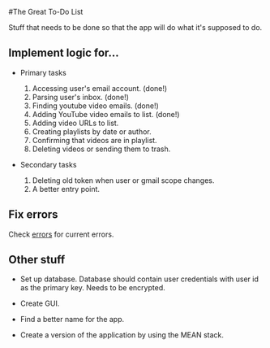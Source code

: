 #The Great To-Do List

Stuff that needs to be done so that the app will do what it's supposed to do.

## Implement logic for...

+ Primary tasks
    1. Accessing user's email account. (done!)
    2. Parsing user's inbox. (done!)
    3. Finding youtube video emails. (done!)
    4. Adding YouTube video emails to list. (done!)
    5.	Adding video URLs to list. 
    6. Creating playlists by date or author.
    7. Confirming that videos are in playlist.
    8. Deleting videos or sending them to trash.

+ Secondary tasks
    1. Deleting old token when user or gmail scope changes.
    2. A better entry point.

## Fix errors

Check [errors](https://github.com/jmcart9/YouTubeProgram/blob/master/errors.md) for current errors.

## Other stuff

* Set up database. Database should contain user credentials with user id as the primary key. Needs to be encrypted.

* Create GUI.

* Find a better name for the app.

* Create a version of the application by using the MEAN stack.